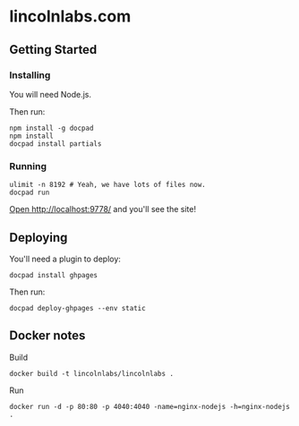 # lincolnlabs.com

## Getting Started

### Installing
You will need Node.js.

Then run:

    npm install -g docpad
    npm install
    docpad install partials

### Running
    
    ulimit -n 8192 # Yeah, we have lots of files now.
    docpad run

[Open http://localhost:9778/](http://localhost:9778/) and you'll see the site!

## Deploying

You'll need a plugin to deploy:

    docpad install ghpages

Then run:

    docpad deploy-ghpages --env static

## Docker notes

Build

    docker build -t lincolnlabs/lincolnlabs .

Run

    docker run -d -p 80:80 -p 4040:4040 -name=nginx-nodejs -h=nginx-nodejs .
